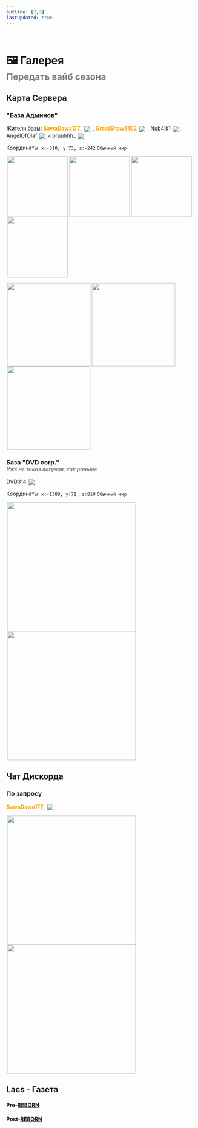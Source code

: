 ```yaml
---
outline: [2,3]
lastUpdated: true
---
```


<Pill name="ML Magic" link="./" icon="solar:archive-bold-duotone" color="#868dcc" /> <br/>
 
# 🖼️ Галерея <br/> <span style="color: gray;"><sup>Передать вайб сезона</sup></span>

## Карта Сервера <iconify-icon icon="vscode-icons:file-type-minecraft" width=30px ></iconify-icon> 

### "База Админов"

Жители базы: 
**<span style="color: orange;">SawaDawa177_</span>** <img src="https://api.mineatar.io/face/0c81442c240b4087851ff50f3d8fd589?scale=3" style="display: inline; margin: 0 2px; vertical-align: middle;" /> , **<span style="color: orange;">GreatShow6102</span>** <img src="https://api.mineatar.io/face/ceb1b631-d2ff-4166-8458-e4c8498e1248?scale=3" style="display: inline; margin: 0 2px; vertical-align: middle;" /> , Nub4ik1  <img src="https://api.mineatar.io/face/d2b496f0-c2b0-4849-8dee-a6bda731a7eb?scale=3" style="display: inline; margin: 0 2px; vertical-align: middle;" />, AngelOfOlaf <img src="https://api.mineatar.io/face/e1f7457b-aca5-4e61-b416-b1368057a4fe?scale=3" style="display: inline; margin: 0 2px; vertical-align: middle;" />  и bruuhhh_ <img src="https://api.mineatar.io/face/45e529c8-4a8e-44eb-b02c-5b99e41a9d1c?scale=3" style="display: inline; margin: 0 2px; vertical-align: middle;" />

Координаты: `x:-310, y:73, z:-242` `Обычный мир`

<!-- место для скринов -->
<img src="/WIKI/ML-Magic/Gallery/map-1.png" style="display: inline; margin: 0 2px; vertical-align: middle;  width: 160px; height: auto;" /><img src="/WIKI/ML-Magic/Gallery/map-2.png" style="display: inline; margin: 0 2px; vertical-align: middle;  width: 160px; height: auto;" /><img src="/WIKI/ML-Magic/Gallery/map-3.png" style="display: inline; margin: 0 2px; vertical-align: middle;  width: 160px; height: auto;" /><img src="/WIKI/ML-Magic/Gallery/map-4.png" style="display: inline; margin: 0 2px; vertical-align: middle;  width: 160px; height: auto;" />

<img src="/WIKI/ML-Magic/Gallery/map-5.png" style="display: inline; margin: 0 2px; vertical-align: middle;  width: 220px; height: auto;" /><img src="/WIKI/ML-Magic/Gallery/map-6.png" style="display: inline; margin: 0 2px; vertical-align: middle;  width: 220px; height: auto;" /><img src="/WIKI/ML-Magic/Gallery/map-7.png" style="display: inline; margin: 0 2px; vertical-align: middle;  width: 220px; height: auto;" />
 

### База "DVD corp." <br/> *<span style="color: gray;"><sup>Уже не такая лагучая, как раньше</sup></span>*

DVD314 <img src="https://api.mineatar.io/face/9806b0b5-baa2-48c6-b70e-64af239a78eb?scale=3" style="display: inline; margin: 0 2px; vertical-align: middle;" /> 

Координаты: `x:-1389, y:71, z:810` `Обычный мир`

<!-- место для скринов -->
<img src="/WIKI/ML-Magic/Gallery/map-8.png" style="display: inline; margin: 0 2px; vertical-align: middle;  width: 340px; height: auto;" /><img src="/WIKI/ML-Magic/Gallery/map-9.png" style="display: inline; margin: 0 2px; vertical-align: middle;  width: 340px; height: auto;" />

## Чат Дискорда <iconify-icon icon="logos:discord-icon"></iconify-icon>

<BlockCard size="big" :cards="[
  { content: '![](/WIKI/ML-Magic/Gallery/ds-chat-1.png) \n *у нас в доме радио рекорд играет* \n|m1chigang|![](https://api.mineatar.io/face/566bac65-6941-4454-9d50-7a4339fc433a?scale=3)| \n |:---:|:---:|'},
]"/>

### По запросу <iconify-icon icon="logos:discord-icon"></iconify-icon>

**<span style="color: orange;">SawaDawa177_</span>** <img src="https://api.mineatar.io/face/0c81442c240b4087851ff50f3d8fd589?scale=3" style="display: inline; margin: 0 2px; vertical-align: middle;" />

<img src="/WIKI/ML-Magic/Gallery/request-1.png" style="display: inline; margin: 0 2px; vertical-align: middle;  width: 340px; height: auto;" /><img src="/WIKI/ML-Magic/Gallery/request-2.png" style="display: inline; margin: 0 2px; vertical-align: middle;  width: 340px; height: auto;" />



## Lacs - Газета <iconify-icon icon="logos:discord-icon"></iconify-icon>

#### Pre-[REBORN](/wiki/archive/ml-magic#REBORN)

<BlockCard size="big" :cards="[
  { content: '![](/WIKI/ML-Magic/Gallery/gazette-2.png) \n *Нашел эту поеботу в пустыне* \n|GreatShow6102|![head](https://api.mineatar.io/face/ceb1b631-d2ff-4166-8458-e4c8498e1248?scale=3)| \n |:---:|:---:|'},
  { content: '![](/WIKI/ML-Magic/Gallery/gazette-4.png)[Видео](https://youtu.be/WlMDZdoneBE)\n *лягушкочелики* \n|DVD314|![head](https://api.mineatar.io/face/9806b0b5-baa2-48c6-b70e-64af239a78eb?scale=3)| \n |:---:|:---:|'},
]"/>

#### Post-[REBORN](/wiki/archive/ml-magic#REBORN)

<BlockCard size="big" :cards="[
  { content: '![](/WIKI/ML-Magic/Gallery/gazette-5.png) \n *Блять* \n|GreatShow6102|![head](https://api.mineatar.io/face/ceb1b631-d2ff-4166-8458-e4c8498e1248?scale=3)| \n |:---:|:---:|'},
  { content: '![](/WIKI/ML-Magic/Gallery/gazette-6.png) \n *Опа вайпер из Доты* \n|GreatShow6102|![head](https://api.mineatar.io/face/ceb1b631-d2ff-4166-8458-e4c8498e1248?scale=3)| \n |:---:|:---:|'},
  { content: '![](/WIKI/ML-Magic/Gallery/gazette-7.png) \n *Ля че мелком высрал* \n|GreatShow6102|![head](https://api.mineatar.io/face/ceb1b631-d2ff-4166-8458-e4c8498e1248?scale=3)| \n |:---:|:---:|'},
  { content: '![](/WIKI/ML-Magic/Gallery/gazette-8.png) \n *balls???* \n|DVD314|![head](https://api.mineatar.io/face/9806b0b5-baa2-48c6-b70e-64af239a78eb?scale=3)| \n |:---:|:---:|'},
  { content: '![](/WIKI/ML-Magic/Gallery/gazette-9.png) \n *Клоп завёлся* \n|SawaDawa177_|![head](https://api.mineatar.io/face/0c81442c240b4087851ff50f3d8fd589?scale=3)| \n |:---:|:---:|'},
  { content: '![](/WIKI/ML-Magic/Gallery/gazette-10.png) \n *Не рыбам не понят* \n|DVD314|![head](https://api.mineatar.io/face/9806b0b5-baa2-48c6-b70e-64af239a78eb?scale=3)| \n |:---:|:---:|'},
  { content: '![](/WIKI/ML-Magic/Gallery/gazette-11.png) \n *Кладбище в 1д измерении* \n|SawaDawa177_|![head](https://api.mineatar.io/face/0c81442c240b4087851ff50f3d8fd589?scale=3)| \n |:---:|:---:|'},
  { content: '![](/WIKI/ML-Magic/Gallery/gazette-12.png) \n *[Галерея из Данжей](https://imgur.com/a/pQTub1O) Exposure* \n|GreatShow6102|![head](https://api.mineatar.io/face/ceb1b631-d2ff-4166-8458-e4c8498e1248?scale=3)| \n |:---:|:---:|'},
  { content: '![](/WIKI/ML-Magic/Gallery/gazette-13.png) \n *Ебать я ахуел* \n|GreatShow6102|![head](https://api.mineatar.io/face/ceb1b631-d2ff-4166-8458-e4c8498e1248?scale=3)| \n |:---:|:---:|'},
  { content: '![](/WIKI/ML-Magic/Gallery/gazette-14.png) \n *Закрыли две феечки винкс в банке* \n|GreatShow6102|![head](https://api.mineatar.io/face/ceb1b631-d2ff-4166-8458-e4c8498e1248?scale=3)| \n |:---:|:---:|'},
]"/>
